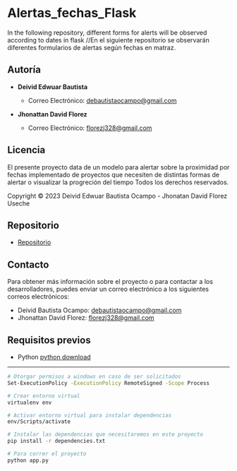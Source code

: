 # Alertas_fechas_Flask
In the following repository, different forms for alerts will be observed according to dates in flask //En el siguiente repositorio se observarán diferentes formularios de alertas según fechas en matraz.
## Autoría

- **Deivid Edwuar Bautista**
  - Correo Electrónico: debautistaocampo@gmail.com

- **Jhonattan David Florez**
  - Correo Electrónico: florezj328@gmail.com

## Licencia

El presente proyecto data de un modelo para alertar sobre la proximidad por fechas implementado de proyectos que necesiten de distintas formas de alertar o visualizar la progreción del tiempo Todos los derechos reservados.

Copyright © 2023 Deivid Edwuar Bautista Ocampo - Jhonatan David Florez Useche

## Repositorio

* [Repositorio](https://github.com/deividbautista/Alertas_fechas_Flask)

## Contacto

Para obtener más información sobre el proyecto o para contactar a los desarrolladores, puedes enviar un correo electrónico a los siguientes correos electrónicos:

- Deivid Bautista Ocampo: debautistaocampo@gmail.com
- Jhonattan David Florez: florezj328@gmail.com


## Requisitos previos
* Python [python download](https://www.python.org/downloads/release/python-31010/)
---

```sh
# Otorgar permisos a windows en caso de ser solicitados
Set-ExecutionPolicy -ExecutionPolicy RemoteSigned -Scope Process    
```
```sh
# Crear entorno virtual
virtualenv env   
```
```sh
# Activar entorno virtual para instalar dependencias
env/Scripts/activate 
```
```sh
# Instalar las dependencias que necesitaremos en este proyecto
pip install -r dependencies.txt 
```
```sh
# Para correr el proyecto
python app.py 
```
